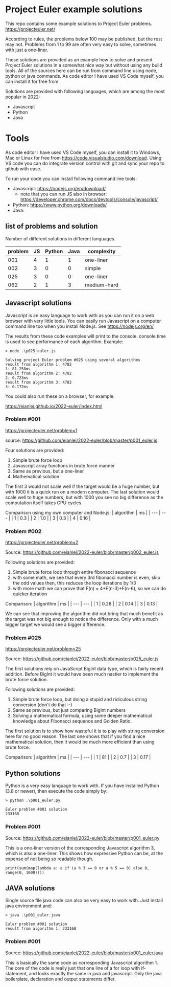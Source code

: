 # Project Euler example solutions
This repo contains some example solutions to Project Euler problems.
https://projecteuler.net/ 

According to rules, the problems below 100 may be published, but the rest may not. Problems from 1 to 99 are often very easy to solve, sometimes with just a one-liner.

These solutions are provided as an example how to solve and present Project Euler solutions in a somewhat nice way but without using any build tools. All of the sources here can be run from command line using node, python or java commands. As code editor I have used VS Code myself, you can install it for free from 

Solutions are provided with following languages, which are among the most popular in 2022:
- Javascript
- Python
- Java

# Tools
As code editor I have used VS Code myself, you can install it to Windows, Mac or Linux for free from https://code.visualstudio.com/download.
Using VS code you can do integrate version control with git and sync your repo to github with ease. 

To run your code you can install following command line tools:
- Javascript: https://nodejs.org/en/download/ 
    - note that you can run JS also in browser: https://developer.chrome.com/docs/devtools/console/javascript/
- Python: https://www.python.org/downloads/
- Java: 

## list of problems and solution
Number of different solutions in different languages.

| problem | JS | Python | Java | complexity |
| --- | --- | --- | --- | --- |
| 001 | 4 | 1 | 1 | one-liner |
| 002 | 3 | 0 | 0 | simple |
| 025 | 3 | 0 | 0 | one-liner |
| 062 | 2 | 1 | 3 | medium-hard |

## Javascript solutions
Javascript is an easy language to work with as you can run it on a web browser with very little tools. 
You can easily run Javascript on a computer command line too when you install Node.js. See https://nodejs.org/en/ 

The results from these code examples will print to the console. console.time is used to see performance of each algorithm.
Example:
```
> node .\p025_euler.js

Solving project Euler problem #025 using several algorithms
result from algorithm 1: 4782
1: 81.258ms
result from algorithm 2: 4782
2: 0.723ms
result from algorithm 3: 4782
3: 0.172ms
```

You could also run these on a browser, for example: 

https://eianlei.github.io/2022-euler/index.html 

### Problem #001
https://projecteuler.net/problem=1

source: https://github.com/eianlei/2022-euler/blob/master/p001_euler.js 

Four solutions are provided:
1. Simple brute force loop
2. Javascript array functions in brute force manner
3. Same as previous, but a one-liner
4. Mathematical solution

The first 3 would not scale well if the target would be a huge number, but with 1000 it is a quick run on a modern computer. The last solution would scale well to huge numbers, but with 1000 you see no big difference as the computation itself takes CPU cycles.

Comparison using my own computer and Node.js:
| algorithm | ms |
| --- | --- |
| 1 | 0.3 |
| 2 | 1.0 |
| 3 | 0.3 |
| 4 | 0.16 |



### Problem #002
https://projecteuler.net/problem=2

Source: https://github.com/eianlei/2022-euler/blob/master/p002_euler.js 

Following solutions are provided:
1. Simple brute force loop through entire fibonacci sequence
2. with some math, we see that every 3rd fibonacci number is even, skip the odd values then, this reduces the loop iterations by 1/3
3. with more math we can prove that F(n) = 4*F(n-3)+F(n-6), so we can do quicker iteration

Comparison:
| algorithm | ms |
| --- | --- |
| 1 | 0.28 |
| 2 | 0.14 |
| 3 | 0.13 |

We can see that improving the algorithm did not bring that much benefit as the target was not big enough to notice the difference. Only with a much bigger target we would see a bigger difference.
### Problem #025
https://projecteuler.net/problem=25

Source: https://github.com/eianlei/2022-euler/blob/master/p025_euler.js 

The first solutions rely on JavaScript BigInt data type, which is fairly recent addition. Before BigInt it would have been much nastier to implement the brute force solution. 

Following solutions are provided:
1. Simple brute force loop, but doing a stupid and ridiculous string conversion (don't do that :-) 
2. Same as previous, but just comparing BigInt numbers
3. Solving a mathematical formula, using some deeper mathematical knowledge about Fibonacci sequence and Golden Ratio.

The first solution is to show how wasteful it is to play with string conversion here for no good reason. The last one shows that if you find a nice mathematical solution, then it would be much more efficient than using brute force. 

Comparison:
| algorithm | ms |
| --- | --- |
| 1 | 81 |
| 2 | 0.7 |
| 3 | 0.17 |

## Python solutions
Python is a very easy language to work with. If you have installed Python (3.8 or newer), then execute the code simply by:

    > python .\p001_euler.py

    Euler problem #001 solution
    233168
### Problem #001
Source: https://github.com/eianlei/2022-euler/blob/master/p001_euler.py

This is a one-liner version of the corresponding Javascript algorithm 3, which is also a one-liner. This shows how expressive Python can be, at the expense of not being so readable though.

    print(sum(map(lambda a: a if (a % 3 == 0 or a % 5 == 0) else 0, range(0, 1000))))
## JAVA solutions
Single source file java code can also be very easy to work with. Just install java environment and:

    > java .\p001_euler.java

    Euler problem #001 solution
    result from algorithm 1: 233168
### Problem #001
Source: https://github.com/eianlei/2022-euler/blob/master/p001_euler.java

This is basically the same code as corresponding Javascript algorithm 1. The core of the code is really just that one line of a for loop with if-statement, and looks exactly the same in java and javascript. Only the java boilerplate, declaration and output statements differ.



